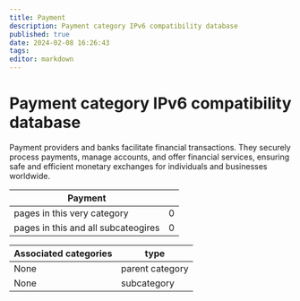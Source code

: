 ```yaml
---
title: Payment
description: Payment category IPv6 compatibility database
published: true
date: 2024-02-08 16:26:43 
tags:
editor: markdown
---
```


# Payment category IPv6 compatibility database


Payment providers and banks facilitate financial transactions. They securely process payments, manage accounts, and offer financial services, ensuring safe and efficient monetary exchanges for individuals and businesses worldwide.


| Payment   |   |
| - | - |
| pages in this very category | 0 |
| pages in this and all subcateogires | 0 |

| Associated categories | type |
| - | - |
| None | parent category |
| None | subcategory |